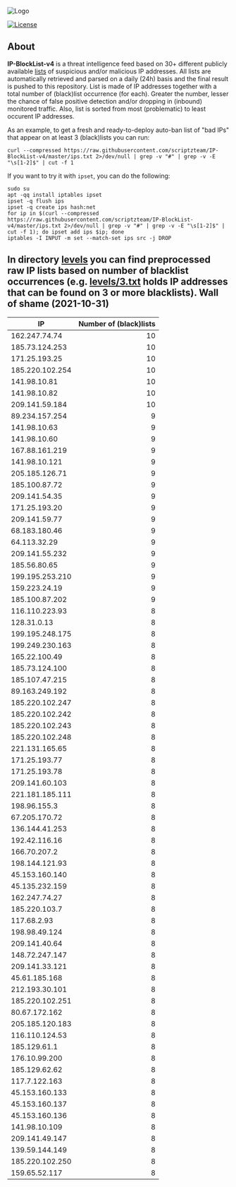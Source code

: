 ![Logo](https://i.imgur.com/PyKLAe7.png)

[![License](https://img.shields.io/badge/license-The_Unlicense-red.svg)](https://unlicense.org/)

About
----

**IP-BlockList-v4** is a threat intelligence feed based on 30+ different publicly available [lists](https://github.com/stamparm/maltrail) of suspicious and/or malicious IP addresses. All lists are automatically retrieved and parsed on a daily (24h) basis and the final result is pushed to this repository. List is made of IP addresses together with a total number of (black)list occurrence (for each). Greater the number, lesser the chance of false positive detection and/or dropping in (inbound) monitored traffic. Also, list is sorted from most (problematic) to least occurent IP addresses.

As an example, to get a fresh and ready-to-deploy auto-ban list of "bad IPs" that appear on at least 3 (black)lists you can run:

```
curl --compressed https://raw.githubusercontent.com/scriptzteam/IP-BlockList-v4/master/ips.txt 2>/dev/null | grep -v "#" | grep -v -E "\s[1-2]$" | cut -f 1
```

If you want to try it with `ipset`, you can do the following:

```
sudo su
apt -qq install iptables ipset
ipset -q flush ips
ipset -q create ips hash:net
for ip in $(curl --compressed https://raw.githubusercontent.com/scriptzteam/IP-BlockList-v4/master/ips.txt 2>/dev/null | grep -v "#" | grep -v -E "\s[1-2]$" | cut -f 1); do ipset add ips $ip; done
iptables -I INPUT -m set --match-set ips src -j DROP
```

In directory [levels](levels) you can find preprocessed raw IP lists based on number of blacklist occurrences (e.g. [levels/3.txt](levels/3.txt) holds IP addresses that can be found on 3 or more blacklists).
Wall of shame (2021-10-31)
----

|IP|Number of (black)lists|
|---|--:|
162.247.74.74|10
185.73.124.253|10
171.25.193.25|10
185.220.102.254|10
141.98.10.81|10
141.98.10.82|10
209.141.59.184|10
89.234.157.254|9
141.98.10.63|9
141.98.10.60|9
167.88.161.219|9
141.98.10.121|9
205.185.126.71|9
185.100.87.72|9
209.141.54.35|9
171.25.193.20|9
209.141.59.77|9
68.183.180.46|9
64.113.32.29|9
209.141.55.232|9
185.56.80.65|9
199.195.253.210|9
159.223.24.19|9
185.100.87.202|9
116.110.223.93|8
128.31.0.13|8
199.195.248.175|8
199.249.230.163|8
165.22.100.49|8
185.73.124.100|8
185.107.47.215|8
89.163.249.192|8
185.220.102.247|8
185.220.102.242|8
185.220.102.243|8
185.220.102.248|8
221.131.165.65|8
171.25.193.77|8
171.25.193.78|8
209.141.60.103|8
221.181.185.111|8
198.96.155.3|8
67.205.170.72|8
136.144.41.253|8
192.42.116.16|8
166.70.207.2|8
198.144.121.93|8
45.153.160.140|8
45.135.232.159|8
162.247.74.27|8
185.220.103.7|8
117.68.2.93|8
198.98.49.124|8
209.141.40.64|8
148.72.247.147|8
209.141.33.121|8
45.61.185.168|8
212.193.30.101|8
185.220.102.251|8
80.67.172.162|8
205.185.120.183|8
116.110.124.53|8
185.129.61.1|8
176.10.99.200|8
185.129.62.62|8
117.7.122.163|8
45.153.160.133|8
45.153.160.137|8
45.153.160.136|8
141.98.10.109|8
209.141.49.147|8
139.59.144.149|8
185.220.102.250|8
159.65.52.117|8
